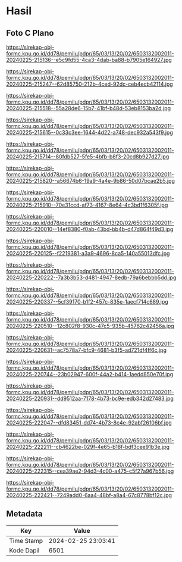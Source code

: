 # Hasil

## Foto C Plano

https://sirekap-obj-formc.kpu.go.id/dd78/pemilu/pdpr/65/03/13/20/02/6503132002011-20240225-215136--e5c9fd55-4ca3-4dab-ba88-b7905e164927.jpg

https://sirekap-obj-formc.kpu.go.id/dd78/pemilu/pdpr/65/03/13/20/02/6503132002011-20240225-215247--62d85750-212b-4ced-92dc-ceb4ecb42114.jpg

https://sirekap-obj-formc.kpu.go.id/dd78/pemilu/pdpr/65/03/13/20/02/6503132002011-20240225-215518--55a28de6-15b7-41bf-b48d-53eb8153ba2d.jpg

https://sirekap-obj-formc.kpu.go.id/dd78/pemilu/pdpr/65/03/13/20/02/6503132002011-20240225-215615--0c33c3ee-1644-4d22-a748-dec932a543f9.jpg

https://sirekap-obj-formc.kpu.go.id/dd78/pemilu/pdpr/65/03/13/20/02/6503132002011-20240225-215714--80fdb527-5fe5-4bfb-b8f3-20cd8b927d27.jpg

https://sirekap-obj-formc.kpu.go.id/dd78/pemilu/pdpr/65/03/13/20/02/6503132002011-20240225-215820--a56674b6-19a9-4a4e-9b86-50d07bcae2b5.jpg

https://sirekap-obj-formc.kpu.go.id/dd78/pemilu/pdpr/65/03/13/20/02/6503132002011-20240225-215910--70e31ccd-af73-4167-8e64-4c3bd1f6305f.jpg

https://sirekap-obj-formc.kpu.go.id/dd78/pemilu/pdpr/65/03/13/20/02/6503132002011-20240225-220010--14ef8380-f0ab-43bd-bb4b-d47d864f49d3.jpg

https://sirekap-obj-formc.kpu.go.id/dd78/pemilu/pdpr/65/03/13/20/02/6503132002011-20240225-220125--f2219381-a3a9-4696-8ca5-140a55013dfc.jpg

https://sirekap-obj-formc.kpu.go.id/dd78/pemilu/pdpr/65/03/13/20/02/6503132002011-20240225-220222--7a3b3b53-d481-4947-8edb-79a6bebbb5dd.jpg

https://sirekap-obj-formc.kpu.go.id/dd78/pemilu/pdpr/65/03/13/20/02/6503132002011-20240225-220337--5cf39170-b1f2-457c-835e-1aecf714c689.jpg

https://sirekap-obj-formc.kpu.go.id/dd78/pemilu/pdpr/65/03/13/20/02/6503132002011-20240225-220510--12c802f8-930c-47c5-935b-45762c42456a.jpg

https://sirekap-obj-formc.kpu.go.id/dd78/pemilu/pdpr/65/03/13/20/02/6503132002011-20240225-220631--ac7578a7-bfc9-4681-b3f5-ad721df4ff6c.jpg

https://sirekap-obj-formc.kpu.go.id/dd78/pemilu/pdpr/65/03/13/20/02/6503132002011-20240225-220744--23b02947-600f-44a2-b414-1aedd850e70f.jpg

https://sirekap-obj-formc.kpu.go.id/dd78/pemilu/pdpr/65/03/13/20/02/6503132002011-20240225-220931--dd9512aa-7178-4b73-bc9e-edb342d27483.jpg

https://sirekap-obj-formc.kpu.go.id/dd78/pemilu/pdpr/65/03/13/20/02/6503132002011-20240225-222047--dfd83451-dd74-4b73-8c4e-92abf26106bf.jpg

https://sirekap-obj-formc.kpu.go.id/dd78/pemilu/pdpr/65/03/13/20/02/6503132002011-20240225-222211--cb4622be-029f-4e65-b18f-bdf3cee91b3e.jpg

https://sirekap-obj-formc.kpu.go.id/dd78/pemilu/pdpr/65/03/13/20/02/6503132002011-20240225-222315--cea39ae2-94d3-4c00-a475-c5f27a967b56.jpg

https://sirekap-obj-formc.kpu.go.id/dd78/pemilu/pdpr/65/03/13/20/02/6503132002011-20240225-222421--7249add0-6aa4-48bf-a8a4-67c8778bf12c.jpg


## Metadata

| Key        | Value               |
| ---------- | ------------------- |
| Time Stamp | 2024-02-25 23:03:41 |
| Kode Dapil | 6501                |




